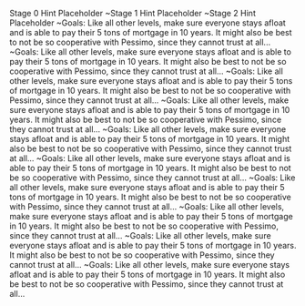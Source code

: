 Stage 0 Hint Placeholder
~Stage 1 Hint Placeholder
~Stage 2 Hint Placeholder
~Goals: Like all other levels, make sure everyone stays afloat and is able to pay their 5 tons of mortgage in 10 years. It might also be best to not be so cooperative with Pessimo, since they cannot trust at all...
~Goals: Like all other levels, make sure everyone stays afloat and is able to pay their 5 tons of mortgage in 10 years. It might also be best to not be so cooperative with Pessimo, since they cannot trust at all...
~Goals: Like all other levels, make sure everyone stays afloat and is able to pay their 5 tons of mortgage in 10 years. It might also be best to not be so cooperative with Pessimo, since they cannot trust at all...
~Goals: Like all other levels, make sure everyone stays afloat and is able to pay their 5 tons of mortgage in 10 years. It might also be best to not be so cooperative with Pessimo, since they cannot trust at all...
~Goals: Like all other levels, make sure everyone stays afloat and is able to pay their 5 tons of mortgage in 10 years. It might also be best to not be so cooperative with Pessimo, since they cannot trust at all...
~Goals: Like all other levels, make sure everyone stays afloat and is able to pay their 5 tons of mortgage in 10 years. It might also be best to not be so cooperative with Pessimo, since they cannot trust at all...
~Goals: Like all other levels, make sure everyone stays afloat and is able to pay their 5 tons of mortgage in 10 years. It might also be best to not be so cooperative with Pessimo, since they cannot trust at all...
~Goals: Like all other levels, make sure everyone stays afloat and is able to pay their 5 tons of mortgage in 10 years. It might also be best to not be so cooperative with Pessimo, since they cannot trust at all...
~Goals: Like all other levels, make sure everyone stays afloat and is able to pay their 5 tons of mortgage in 10 years. It might also be best to not be so cooperative with Pessimo, since they cannot trust at all...
~Goals: Like all other levels, make sure everyone stays afloat and is able to pay their 5 tons of mortgage in 10 years. It might also be best to not be so cooperative with Pessimo, since they cannot trust at all...